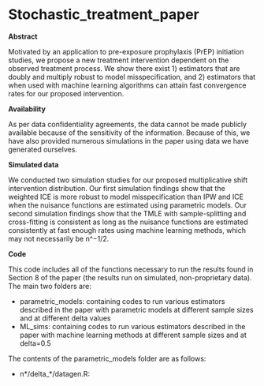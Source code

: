 # Stochastic_treatment_paper
 
**Abstract**

Motivated by an application to pre-exposure prophylaxis (PrEP) initiation studies, we propose a new treatment intervention dependent on the observed treatment process. We show there exist 1) estimators that are doubly and multiply robust to model misspecification, and 2) estimators that when used with machine learning algorithms can attain fast convergence rates for our proposed intervention.  

**Availability**

As per data confidentiality agreements, the data cannot be made publicly available because of the sensitivity of the information. Because of this, we have also provided numerous simulations in the paper using data we have generated ourselves. 

**Simulated data**

We conducted two simulation studies for our proposed multiplicative shift intervention distribution. Our first simulation findings show that the weighted ICE is more robust to model misspecification than IPW and ICE when the nuisance functions are estimated using parametric models. Our second simulation findings show that the TMLE with sample-splitting and cross-fitting is consistent as long as the nuisance functions are estimated consistently at fast enough rates using machine learning methods, which may not necessarily be n^−1/2. 

**Code**

This code includes all of the functions necessary to run the results found in Section 8 of the paper (the results run on simulated, non-proprietary data). The main two folders are:
- parametric_models: containing codes to run various estimators described in the paper with parametric models at different sample sizes and at different delta values
- ML_sims: containing codes to run various estimators described in the paper with machine learning methods at different sample sizes and at delta=0.5

The contents of the parametric_models folder are as follows:
- n*/delta_*/datagen.R: 
